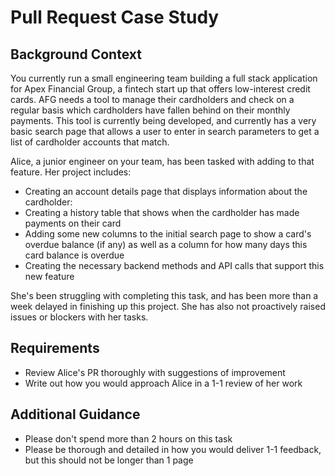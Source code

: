 # Pull Request Case Study

## Background Context
You currently run a small engineering team building a full stack 
application for Apex Financial Group, a fintech start up that offers 
low-interest credit cards. AFG needs a tool to manage their cardholders 
and check on a regular basis which cardholders have fallen behind on their 
monthly payments. This tool is currently being developed, and 
currently has a very basic search page that allows a user to enter in 
search parameters to get a list of cardholder accounts that match.

Alice, a junior engineer on your team, has been tasked with adding to 
that feature. Her project includes:

- Creating an account details page that displays information about the 
  cardholder:
- Creating a history table that shows when the cardholder has made 
  payments on their card
- Adding some new columns to the initial search page to show a card's 
  overdue balance (if any) as well as a column for how many days this card 
  balance is overdue
- Creating the necessary backend methods and API calls that support this 
  new feature

She's been struggling with completing this task, and has been more than a week 
delayed in finishing up this project. She has also not proactively raised
issues or blockers with her tasks.

## Requirements
- Review Alice's PR thoroughly with suggestions of improvement
- Write out how you would approach Alice in a 1-1 review of her work

## Additional Guidance
- Please don't spend more than 2 hours on this task
- Please be thorough and detailed in how you would deliver 1-1 feedback, 
  but this should not be longer than 1 page